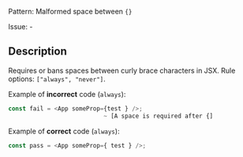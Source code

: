 Pattern: Malformed space between `{}`

Issue: -

## Description

Requires or bans spaces between curly brace characters in JSX. Rule options: `["always", "never"]`.

Example of **incorrect** code (`always`):

```ts
const fail = <App someProp={test } />;
                           ~ [A space is required after {]
```

Example of **correct** code (`always`):

```ts
const pass = <App someProp={ test } />;
```
